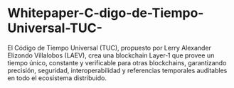 # Whitepaper-C-digo-de-Tiempo-Universal-TUC-
El Código de Tiempo Universal (TUC), propuesto por Lerry Alexander Elizondo Villalobos (LAEV), crea una blockchain Layer‑1 que provee un tiempo único, constante y verificable para otras blockchains, garantizando precisión, seguridad, interoperabilidad y referencias temporales auditables en todo el ecosistema distribuido.
